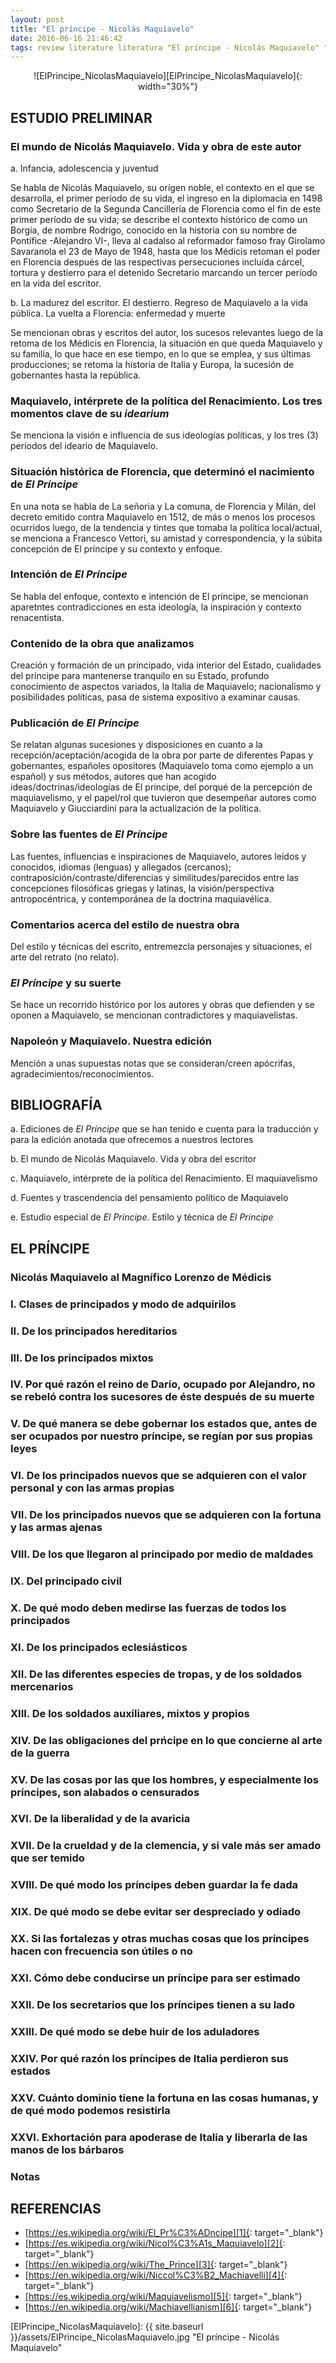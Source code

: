 ```yaml
---
layout: post
title: "El príncipe - Nicolás Maquiavelo"
date: 2016-06-16 21:46:42
tags: review literature literatura "El príncipe - Nicolás Maquiavelo" "El príncipe" "Nicolás Maquiavelo" ElPrincipe NicolasMaquiavelo
---
```




<div style="text-align:center" markdown="1">
![ElPrincipe_NicolasMaquiavelo][ElPrincipe_NicolasMaquiavelo]{: width="30%"}
</div>



## ESTUDIO PRELIMINAR

### El mundo de Nicolás Maquiavelo. Vida y obra de este autor
a. Infancia, adolescencia y juventud

Se habla de Nicolás Maquiavelo, su orígen noble, el contexto en el que se desarrolla, el primer período de su vida, el ingreso en la diplomacia en 1498 como Secretario de la Segunda Cancillería de Florencia como el fin de este primer período de su vida; se describe el contexto histórico de como un Borgia, de nombre Rodrigo, conocido en la historia con su nombre de Pontífice -Alejandro VI-, lleva al cadalso al reformador famoso fray Girolamo Savaranola el 23 de Mayo de 1948, hasta que los Médicis retoman el poder en Florencia después de las respectivas persecuciones incluída cárcel, tortura y destierro para el detenido Secretario marcando un tercer período en la vida del escritor.

b. La madurez del escritor. El destierro. Regreso de Maquiavelo a la vida pública. La vuelta a Florencia: enfermedad y muerte

Se mencionan obras y escritos del autor, los sucesos relevantes luego de la retoma de los Médicis en Florencia, la situación en que queda Maquiavelo y su familia, lo que hace en ese tiempo, en lo que se emplea, y sus últimas producciones; se retoma la historia de Italia y Europa, la sucesión de gobernantes hasta la república.


### Maquiavelo, intérprete de la política del Renacimiento. Los tres momentos clave de su *idearium*
Se menciona la visión e influencia de sus ideologías políticas, y los tres (3) períodos del ideario de Maquiavelo.


### Situación histórica de Florencia, que determinó el nacimiento de *El Príncipe*
En una nota se habla de La señoria y La comuna, de Florencia y Milán, del decreto emitido contra Maquiavelo en 1512, de más o menos los procesos ocurridos luego, de la tendencia y tintes que tomaba la política local/actual, se menciona a Francesco Vettori, su amistad y correspondencia, y la súbita concepción de El príncipe y su contexto y enfoque.


### Intención de *El Príncipe*
Se habla del enfoque, contexto e intención de El príncipe, se mencionan aparetntes contradicciones en esta ideología, la inspiración y contexto renacentista.


### Contenido de la obra que analizamos
Creación y formación de un principado, vida interior del Estado, cualidades del príncipe para mantenerse tranquilo en su Estado, profundo conocimiento de aspectos variados, la Italia de Maquiavelo; nacionalismo y posibilidades políticas, pasa de sistema expositivo a examinar causas.


### Publicación de *El Príncipe*
Se relatan algunas sucesiones y disposiciones en cuanto a la recepción/aceptación/acogida de la obra por parte de diferentes Papas y gobernantes, españoles opositores (Maquiavelo toma como ejemplo a un español) y sus métodos, autores que han acogido ideas/doctrinas/ideologías de El príncipe, del porqué de la percepción de maquiavelismo, y el papel/rol que tuvieron que desempeñar autores como Maquiavelo y Giucciardini para la actualización de la política.


### Sobre las fuentes de *El Príncipe*
Las fuentes, influencias e inspiraciones de Maquiavelo, autores leídos y conocidos, idiomas (lenguas) y allegados (cercanos); contraposición/contraste/diferencias y similitudes/parecidos entre las concepciones filosóficas griegas y latinas, la visión/perspectiva antropocéntrica, y contemporánea de la doctrina maquiavélica.


### Comentarios acerca del estilo de nuestra obra
Del estilo y técnicas del escrito, entremezcla personajes y situaciones, el arte del retrato (no relato).


### *El Príncipe* y su suerte
Se hace un recorrido histórico por los autores y obras que defienden y se oponen a Maquiavelo, se mencionan contradictores y maquiavelistas.


### Napoleón y Maquiavelo. Nuestra edición
Mención a unas supuestas notas que se consideran/creen apócrifas, agradecimientos/reconocimientos.



## BIBLIOGRAFÍA
a. Ediciones de *El Príncipe* que se han tenido e cuenta para la traducción y para la edición anotada que ofrecemos a nuestros lectores

b. El mundo de Nicolás Maquiavelo. Vida y obra del escritor

c. Maquiavelo, intérprete de la política del Renacimiento. El maquiavelismo

d. Fuentes y trascendencia del pensamiento político de Maquiavelo

e. Estudio especial de *El Príncipe*. Estilo y técnica de *El Príncipe*



## EL PRÍNCIPE

### Nicolás Maquiavelo al Magnífico Lorenzo de Médicis

### I. Clases de principados y modo de adquirilos

### II. De los principados hereditarios

### III. De los principados mixtos

### IV. Por qué razón el reino de Darío, ocupado por Alejandro, no se rebeló contra los sucesores de éste después de su muerte

### V. De qué manera se debe gobernar los estados que, antes de ser ocupados por nuestro príncipe, se regían por sus propias leyes

### VI. De los principados nuevos que se adquieren con el valor personal y con las armas propias

### VII. De los principados nuevos que se adquieren con la fortuna y las armas ajenas

### VIII. De los que llegaron al principado por medio de maldades

### IX. Del principado civil

### X. De qué modo deben medirse las fuerzas de todos los principados

### XI. De los principados eclesiásticos

### XII. De las diferentes especies de tropas, y de los soldados mercenarios

### XIII. De los soldados auxiliares, mixtos y propios

### XIV. De las obligaciones del prńcipe en lo que concierne al arte de la guerra

### XV. De las cosas por las que los hombres, y especialmente los príncipes, son alabados o censurados

### XVI. De la liberalidad y de la avaricia

### XVII. De la crueldad y de la clemencia, y si vale más ser amado que ser temido

### XVIII. De qué modo los príncipes deben guardar la fe dada

### XIX. De qué modo se debe evitar ser despreciado y odiado

### XX. Si las fortalezas y otras muchas cosas que los príncipes hacen con frecuencia son útiles o no

### XXI. Cómo debe conducirse un príncipe para ser estimado

### XXII. De los secretarios que los príncipes tienen a su lado

### XXIII. De qué modo se debe huir de los aduladores

### XXIV. Por qué razón los príncipes de Italia perdieron sus estados

### XXV. Cuánto dominio tiene la fortuna en las cosas humanas, y de qué modo podemos resistirla

### XXVI. Exhortación para apoderase de Italia y liberarla de las manos de los bárbaros

### Notas




## REFERENCIAS
* [https://es.wikipedia.org/wiki/El_Pr%C3%ADncipe][1]{: target="_blank"}
* [https://es.wikipedia.org/wiki/Nicol%C3%A1s_Maquiavelo][2]{: target="_blank"}
* [https://en.wikipedia.org/wiki/The_Prince][3]{: target="_blank"}
* [https://en.wikipedia.org/wiki/Niccol%C3%B2_Machiavelli][4]{: target="_blank"}
* [https://es.wikipedia.org/wiki/Maquiavelismo][5]{: target="_blank"}
* [https://en.wikipedia.org/wiki/Machiavellianism][6]{: target="_blank"}



[1]: https://es.wikipedia.org/wiki/El_Pr%C3%ADncipe
[2]: https://es.wikipedia.org/wiki/Nicol%C3%A1s_Maquiavelo
[3]: https://en.wikipedia.org/wiki/The_Prince
[4]: https://en.wikipedia.org/wiki/Niccol%C3%B2_Machiavelli
[5]: https://es.wikipedia.org/wiki/Maquiavelismo
[6]: https://en.wikipedia.org/wiki/Machiavellianism



[ElPrincipe_NicolasMaquiavelo]: {{ site.baseurl }}/assets/ElPrincipe_NicolasMaquiavelo.jpg "El príncipe - Nicolás Maquiavelo"
